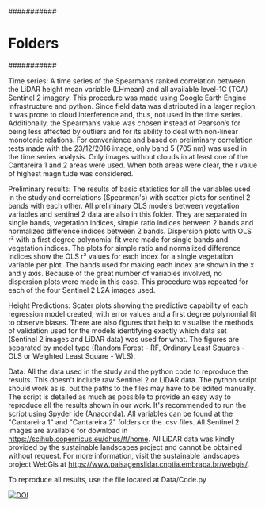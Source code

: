 ###########
# Folders #
###########

Time series:
A time series of the Spearman’s ranked correlation between the LiDAR height mean variable (LHmean) and all available level-1C (TOA) Sentinel 2 imagery. This procedure was made using Google Earth Engine infrastructure and python. Since field data was distributed in a larger region, it was prone to cloud interference and, thus, not used in the time series. Additionally, the Spearman’s value was chosen instead of Pearson’s for being less affected by outliers and for its ability to deal with non-linear monotonic relations. For convenience and based on preliminary correlation tests made with the 23/12/2016 image, only band 5 (705 nm) was used in the time series analysis. Only images without clouds in at least one of the Cantareira 1 and 2 areas were used. When both areas were clear, the r value of highest magnitude was considered.

Preliminary results:
The results of basic statistics for all the variables used in the study and correlations (Spearman's) with scatter plots for sentinel 2 bands with each other. All preliminary OLS models between vegetation variables and sentinel 2 data are also in this folder. They are separated in single bands, vegetation indices, simple ratio indices between 2 bands and normalized difference indices between 2 bands. Dispersion plots with OLS r² with a first degree polynomial fit were made for single bands and vegetation indices. The plots for simple ratio and normalized difference indices show the OLS r² values for each index for a single vegetation variable per plot. The bands used for making each index are shown in the x and y axis. Because of the great number of variables involved, no dispersion plots were made in this case. This procedure was repeated for each of the four Sentinel 2 L2A images used.

Height Predictions:
Scater plots showing the predictive capability of each regression model created, with error values and a first degree polynomial fit to observe biases. There are also figures that help to visualise the methods of validation used for the models identifying exactly which data set (Sentinel 2 images and LiDAR data) was used for what. The figures are separated by model type (Random Forest - RF, Ordinary Least Squares - OLS or Weighted Least Square - WLS).

Data:
All the data used in the study and the python code to reproduce the results. This doesn't include raw Sentinel 2 or LiDAR data. The python script should work as is, but the paths to the files may have to be edited manually. The script is detailed as much as possible to provide an easy way to reproduce all the results shown in our work. It's recommended to run the script using Spyder ide (Anaconda). All variables can be found at the "Cantareira 1" and "Cantareira 2" folders or the .csv files. All Sentinel 2 images are available for download in https://scihub.copernicus.eu/dhus/#/home. All LiDAR data was kindly provided by the sustainable landscapes project and cannot be obtained without request. For more information, visit the sustainable landscapes project WebGis at https://www.paisagenslidar.cnptia.embrapa.br/webgis/.

To reproduce all results, use the file located at Data/Code.py

[![DOI](https://zenodo.org/badge/373588116.svg)](https://zenodo.org/badge/latestdoi/373588116)

